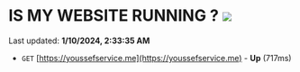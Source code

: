 # IS MY WEBSITE RUNNING ? [![](https://img.shields.io/static/v1?label=Sponsor&message=%E2%9D%A4&logo=GitHub&color=%23fe8e86)](https://github.com/sponsors/<username>)

Last updated: **1/10/2024, 2:33:35 AM**

- `GET` [https://youssefservice.me](https://youssefservice.me) - **Up** (717ms)
